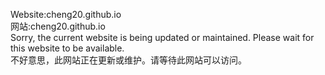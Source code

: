 Website:cheng20.github.io  
网站:cheng20.github.io  
Sorry, the current website is being updated or maintained. Please wait for this website to be available.  
不好意思，此网站正在更新或维护。请等待此网站可以访问。  
